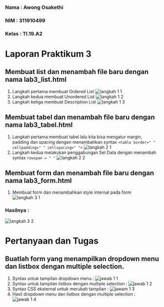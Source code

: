 ### Nama  : Awong Osakethi
### NIM   : 311910499
### Kelas : TI.19.A2

# Laporan Praktikum 3

## Membuat list dan menambah file baru dengan nama lab3_list.html
1.	Langkah pertama membuat Ordered List 
![langkah 1 1](https://user-images.githubusercontent.com/56240483/114339946-a4ec4980-9b80-11eb-91a4-75a16d8649a0.png)
2.	Langkah kedua membuat Unordered List
![langkah 1 2](https://user-images.githubusercontent.com/56240483/114339953-a87fd080-9b80-11eb-83b4-0d3263fe5da2.png)
3.	Langkah ketiga membuat Description List
![langkah 1 3](https://user-images.githubusercontent.com/56240483/114339961-ab7ac100-9b80-11eb-8c8c-f444dc00b53e.png)

## Membuat tabel dan menambah file baru dengan nama lab3_tabel.html
1.	Langkah pertama membuat tabel lalu kita bisa mengatur margin, padding dan spacing dengan menambahkan syntax  ``<table border=" " cellpadding=" " cellspacing=" ">``
![langkah 2 1](https://user-images.githubusercontent.com/56240483/114339966-ad448480-9b80-11eb-9a2a-a92cb0ec2e65.png)
2.	Langkah kedua melakukan penggabungan Sel Data dengan menambah syntax ``rowspan = " "``
![langkah 2 2](https://user-images.githubusercontent.com/56240483/114339970-b0d80b80-9b80-11eb-8606-8fbd2237d606.png)

## Membuat form dan menambah file baru dengan nama lab3_form.html
1.  Membuat form dan menambahkan style internal pada form
![langkah 3 1](https://user-images.githubusercontent.com/56240483/114339976-b5042900-9b80-11eb-96e4-16e818c1a150.png)
### Hasilnya :
![langkah 3 2](https://user-images.githubusercontent.com/56240483/114343059-48d8f380-9b87-11eb-8641-64547fa2a4b3.png)

# Pertanyaan dan Tugas

## Buatlah form yang menampilkan dropdown menu dan listbox dengan multiple selection.
1. Syntax untuk tampilan dropdown menu :
![jawab 1 1](https://user-images.githubusercontent.com/56240483/114343082-57bfa600-9b87-11eb-8972-586257526c50.png)
2. Syntax untuk tampilan listbox dengan multiple selection :
![jawab 1 2](https://user-images.githubusercontent.com/56240483/114343048-44143f80-9b87-11eb-8ba7-7ce11ebca7c5.png)
3. Syntax CSS eksternal untuk merubah tampilan :
![jawam 1 3](https://user-images.githubusercontent.com/56240483/114343073-53938880-9b87-11eb-9421-f153ffc55b8a.png)
4. Hasil dropdown menu dan listbox dengan multiple selection :
![jawab 1 4](https://user-images.githubusercontent.com/56240483/114343057-47a7c680-9b87-11eb-87e7-12c44befe14e.png)
